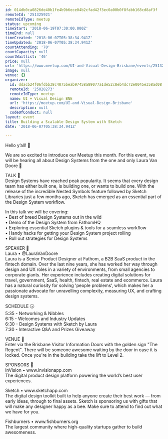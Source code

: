 ```yaml
---
id: 014db0ca0826de40b1fe4b9b6ece04b2cfad42f3ec0a00b0f8fabb168cd8af3f
remoteId: '251325921'
remoteIdType: meetup
status: upcoming
timeStart: '2018-06-19T07:30:00.000Z'
timeEnd: null
timeCreated: '2018-06-07T05:38:34.941Z'
timeUpdated: '2018-06-07T05:38:34.941Z'
countAttending: '70'
countCapacity: null
countWaitlist: '46'
price: null
url: 'https://www.meetup.com/UI-and-Visual-Design-Brisbane/events/251325921/'
image: null
venue: {}
organizer:
  id: ddacb24f06fdbb38c4075beab97458a89077a1de52c8eb4dc72e0045e358ad08
  remoteId: '25028273'
  remoteIdType: meetup
  name: UI + Visual Design BNE
  url: 'https://meetup.com/UI-and-Visual-Design-Brisbane'
  description: null
  codeOfConduct: null
layout: event
title: Building a Scalable Design System with Sketch
date: '2018-06-07T05:38:34.941Z'

---
```

<p>Hello y’all! 👋</p> <p>We are so excited to introduce our Meetup this month. For this event, we will be hearing all about Design Systems from the one and only Laura Van Doore 👸</p> <p>TALK 🧠<br/>Design Systems have reached peak popularity. It seems that every design team has either built one, is building one, or wants to build one. With the release of the incredible Nested Symbols feature followed by Sketch Libraries just a few months ago, Sketch has emerged as an essential part of the Design System workflow.</p> <p>In this talk we will be covering:<br/>• Best of breed Design Systems out in the wild<br/>• Demo of the Design System from FathomHQ<br/>• Exploring essential Sketch plugins &amp; tools for a seamless workflow<br/>• Handy hacks for getting your Design System project rolling<br/>• Roll out strategies for Design Systems</p> <p>SPEAKER 👸<br/>Laura • @LauraVanDoore<br/>Laura is a Senior Product Designer at Fathom, a B2B SaaS product in the fintech domain. Over the last nine years, she has worked her way through design and UX roles in a variety of environments, from small agencies to corporate giants. Her experience includes creating digital solutions for travel, government, SaaS, health, fintech, real estate and ecommerce. Laura has a natural curiosity for solving 'people problems’, which makes her a passionate advocate for unravelling complexity, measuring UX, and crafting design systems.</p> <p>SCHEDULE 🕠<br/>5:35 - Networking &amp; Nibbles<br/>6:15 - Welcomes and Industry Updates<br/>6:30 - Design Systems with Sketch by Laura<br/>7:30 - Interactive Q&amp;A and Prizes Giveaway</p> <p>VENUE 📍<br/>Enter via the Brisbane Visitor Information Doors with the golden sign "The Regent". There will be someone awesome waiting by the door in case it is locked. Once you're in the building take the lift to Level 2.</p> <p>SPONSORS 📣<br/>InVision • www.invisionapp.com<br/>The digital product design platform powering the world’s best user experiences.</p> <p>Sketch • www.sketchapp.com<br/>The digital design toolkit built to help anyone create their best work — from early ideas, through to final assets. Sketch is sponsoring us with gifts that will make any designer happy as a bee. Make sure to attend to find out what we have for you.</p> <p>Fishburners • www.fishburners.org<br/>The largest community where high-quality startups gather to build awesomeness.</p>
